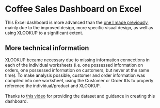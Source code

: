 # Coffee Sales Dashboard on Excel
This Excel dashboard is more advanced than the [one I made previously](https://github.com/himigrey/BikeSalesDashboard), mainly due to the improved design,
more specific visual design, as well as using XLOOKUP to a significant extent.

## More technical information
XLOOKUP became necessary due to missing information connections in each of the individual worksheets (i.e. one possessed information on orders, one
possessed information on customers, but never at the same time). To make analysis possible, customer and order information was compiled into
one worksheet, using the Customer or Order IDs to properly reference the individual/product and XLOOKUP.\
\
Thanks to [this video](https://www.youtube.com/watch?v=m13o5aqeCbM) for providing the dataset and guidance in creating this dashboard.
